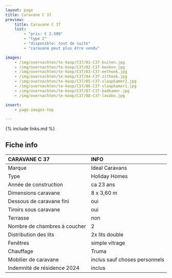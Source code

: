 ```yaml
---
layout: page
title: Caravane C 37
preview:
    title: Caravane C 37
    list:
        - "prix: € 2.500"
        - "type 2"
        - "disponible: tout de suite"
        - "caravane peut plus être vendu"

images:
    - /img/overnachten/te-koop/C37/01-C37-buiten.jpg
    - /img/overnachten/te-koop/C37/02-C37-keuken.jpg
    - /img/overnachten/te-koop/C37/03-C37-eethoek.jpg
    - /img/overnachten/te-koop/C37/04-C37-zithoek.jpg
    - /img/overnachten/te-koop/C37/05-C37-slaapkamer2.jpg
    - /img/overnachten/te-koop/C37/06-C37-slaapkamer1.jpg
    - /img/overnachten/te-koop/C37/07-C37-badkamer.jpg
    - /img/overnachten/te-koop/C37/08-C37-lavabo.jpg

insert:
    - page-images-top

---
```


{% include links.md %}


## Fiche info

CARAVANE C 37               | INFO        |
:---------------------------|:------------|
Marque                      |Ideal Caravans
Type                        |Holiday Homes
Année de construction       |ca 23 ans
Dimensions caravane         |8 x 3,60 m
Dessous de caravane fini    |oui
Tiroirs sous caravane       |oui
Terrasse                    |non
Nombre de chambres à coucher|2
Distribution des lits       |2x lits double
Fenêtres                    |simple vitrage
Chauffage                   |Truma
Mobilier de caravane        |inclus sauf choses personnels
Indemnité de résidence 2024 |inclus
